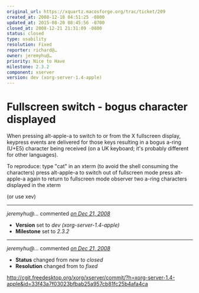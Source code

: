 ```yaml
---
original_url: https://xquartz.macosforge.org/trac/ticket/209
created_at: 2008-12-18 04:51:25 -0800
updated_at: 2015-08-20 08:45:56 -0700
closed_at: 2008-12-21 21:31:09 -0800
status: closed
type: usability
resolution: Fixed
reporter: richard@…
owner: jeremyhu@…
priority: Nice to Have
milestone: 2.3.2
component: xserver
version: dev (xorg-server-1.4-apple)
---
```


Fullscreen switch - bogus character displayed
=============================================


When pressing alt-apple-a to switch to or from the X fullscreen display, keypress events are delivered for those keys resulting in a bogus a-ring (U+E5) character being received (on a UK keyboard; it's probably different for other languages).

To reproduce:
type "cat" in an xterm (to avoid the shell consuming the characters)
press alt-apple-a to switch out of fullscreen mode
press alt-apple-a again to return to fullscreen mode
observer two a-ring characters displayed in the xterm

(or use xev)



---

*jeremyhu@…* commented *[on Dec 21, 2008](https://xquartz.macosforge.org/trac/ticket/209#comment:1 "December 21, 2008 at 2:23 PM PST")*

-   **Version** set to *dev (xorg-server-1.4-apple)*
-   **Milestone** set to *2.3.2*



---

*jeremyhu@…* commented *[on Dec 21, 2008](https://xquartz.macosforge.org/trac/ticket/209#comment:2 "December 21, 2008 at 9:31 PM PST")*

-   **Status** changed from *new* to *closed*
-   **Resolution** changed from to *fixed*

<http://cgit.freedesktop.org/xorg/xserver/commit/?h=xorg-server-1.4-apple&id=33f43a7f03023bfbab25a957cb81fc25b4afa4ca>



